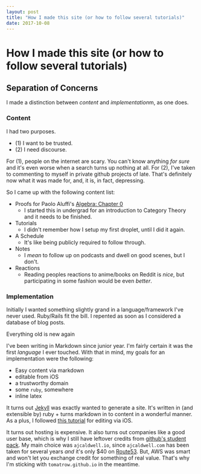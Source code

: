 ```yaml
---
layout: post
title: "How I made this site (or how to follow several tutorials)"
date: 2017-10-08
---
```


# How I made this site (or how to follow several tutorials)

## Separation of Concerns 

I made a distinction between *content* and *implementation*m, as one does. 

### Content

I had two purposes. 

* (1) I want to be trusted. 
* (2) I need discourse. 

For (1), people on the internet are scary. You can't know anything *for sure* and it's even worse when a search turns up nothing at all. 
For (2), I've taken to commenting to myself in private github projects of late. That's definitely now what it was made for, and, it is, in fact, depressing. 

So I came up with the following content list: 

* Proofs for Paolo Aluffi's [Algebra: Chapter 0](https://www.maa.org/press/maa-reviews/algebra-chapter-0)
    - I started this in undergrad for an introduction to Category Theory and it needs to be finished. 
* Tutorials
    - I didn't remember how I setup my first droplet, until I did it again. 
* A Schedule 
    - It's like being publicly required to follow through. 
* Notes 
    - I *mean* to follow up on podcasts and dwell on good scenes, but I don't. 
* Reactions 
    - Reading peoples reactions to anime/books on Reddit is *nice*, but participating in some fashion would be even *better*.

### Implementation 

Initially I wanted something slightly grand in a language/framework I've never used. Ruby/Rails fit the bill. I repented as soon as I considered a database of blog posts. 

Everything old is new again

I've been writing in Markdown since junior year. I'm fairly certain it was the first *language* I ever touched. With that in mind, my goals for an implementation were the following:

* Easy content via markdown
* editable from iOS 
* a trustworthy domain
* some `ruby`, somewhere
* inline latex

It turns out [Jekyll](https://jekyllrb.com/) was exactly wanted to generate a site. It's written in (and extensible by) ruby + turns markdown in to content in a wonderful manner. As a plus, I followed [this tutorial](http://jakub.fedyczak.net/post/editing-jekyll-site-on-ios/) for editing via iOS. 

It turns out hosting is expensive. It also turns out companies like a good user base, which is why I still have leftover credits from [github's student pack](https://education.github.com/pack). My main choice was `ajcaldwell.io`, since `ajcaldwell.com` has been taken for several years *and* it's only $40 on [Route53](https://aws.amazon.com/route53/). But, AWS was smart and won't let you exchange credit for something of real value. That's why I'm sticking with `tomatrow.github.io` in the meantime.
